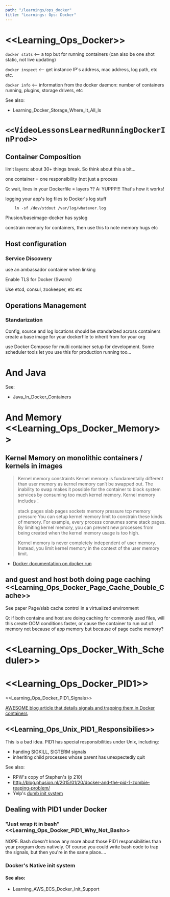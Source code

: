 ```yaml
---
path: "/learnings/ops_docker"
title: "Learnings: Ops: Docker"
---
```


# <<Learning_Ops_Docker>>

`docker stats` <-- a top but for running containers (can also be one shot static, not live updating)

`docker inspect` <-- get instance IP's address, mac address, log path, etc etc.

`docker info` <-- information from the docker daemon: number of containers running, plugins, storage drivers, etc

See also:

  * Learning_Docker_Storage_Where_It_All_Is

`<<VideoLessonsLearnedRunningDockerInProd>>`
================================

Container Composition
----------------

limit layers: about 30+ things break. So think about this a bit...

one container = one responsibility
(not just a process

Q: wait, lines in your Dockerfile = layers ??
A: YUPPP!!! That's how it works!

logging your app's log files to Docker's log stuff

		ln -sf /dev/stdout /var/log/whatever.log

Phusion/baseimage-docker has syslog

constrain memory for containers, then use this to note memory hugs etc


Host configuration
-----------------
### Service Discovery

use an ambassador container when linking

Enable TLS for Docker (Swarm)

Use etcd, consul, zookeeper, etc etc


Operations Management
----------------------
### Standarization

Config, source and log locations should be standarized across containers
create a base image for your dockerfile to inherit from for your org

use Docker Compose for multi container setup for development. Some scheduler tools let you use this for production running too...

And Java
====================

See:

  * Java_In_Docker_Containers

# And Memory <<Learning_Ops_Docker_Memory>>

## Kernel Memory on monolithic containers / kernels in images

> Kernel memory constraints
> Kernel memory is fundamentally different than user memory as kernel memory can’t be swapped out. The inability to swap makes it possible for the container to block system services by consuming too much kernel memory. Kernel memory includes：
> 
> stack pages
> slab pages
> sockets memory pressure
> tcp memory pressure
> You can setup kernel memory limit to constrain these kinds of memory. For example, every process consumes some stack pages. By limiting kernel memory, you can prevent new processes from being created when the kernel memory usage is too high.
> 
> Kernel memory is never completely independent of user memory. Instead, you limit kernel memory in the context of the user memory limit.

- [Docker documentation on docker run](https://docs.docker.com/engine/reference/run/#kernel-memory-constraints)

## and guest and host both doing page caching <<Learning_Ops_Docker_Page_Cache_Double_Cache>>

See paper Page/slab cache control in a virtualized environment

Q: if both containe and host are doing caching for commonly used files, will this create OOM conditions faster, or cause the container to run out of memory not because of app memory but because of page cache memory?


# <<Learning_Ops_Docker_With_Scheduler>>


# <<Learning_Ops_Docker_PID1>>

<<Learning_Ops_Docker_PID1_Signals>>

[AWESOME blog article that details signals and trapping them in Docker containers](https://medium.com/@gchudnov/trapping-signals-in-docker-containers-7a57fdda7d86)



## <<Learning_Ops_Unix_PID1_Responsibilies>>

This is a bad idea. PID1 has special responsibilities under Unix, including:

  * handing SIGKILL, SIGTERM signals
  * inheriting child processes whose parent has unexpectedly quit

See also:

  * RPW's copy of Stephen's (p 210)
  * http://blog.phusion.nl/2015/01/20/docker-and-the-pid-1-zombie-reaping-problem/
  * Yelp's [dumb init system](https://engineeringblog.yelp.com/2016/01/dumb-init-an-init-for-docker.html)

## Dealing with PID1 under Docker

### "Just wrap it in bash" <<Learning_Ops_Docker_PID1_Why_Not_Bash>>

NOPE. Bash doesn't know any more about those PID1 responsibilities than your program does natively. Of course you could write bash code to trap the signals, but then you're in the same place....

### Docker's Native init system

#### See also:

  * Learning_AWS_ECS_Docker_Init_Support